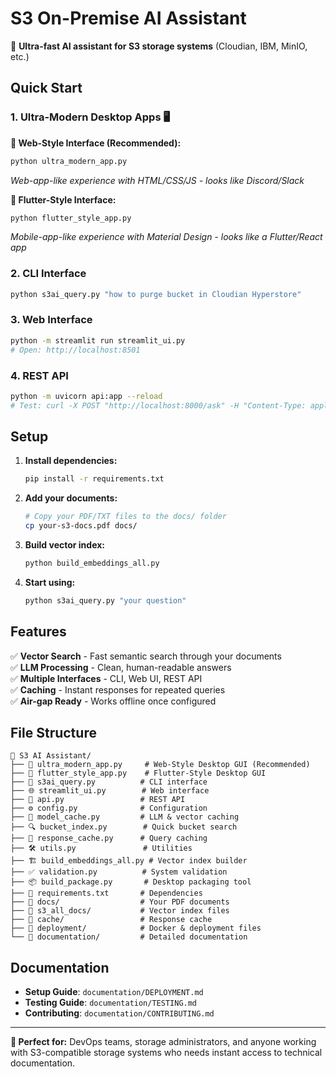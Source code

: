 # S3 On-Premise AI Assistant

🚀 **Ultra-fast AI assistant for S3 storage systems** (Cloudian, IBM, MinIO, etc.)

## Quick Start

### 1. Ultra-Modern Desktop Apps 🖥️

**🌟 Web-Style Interface (Recommended):**
```bash
python ultra_modern_app.py
```
*Web-app-like experience with HTML/CSS/JS - looks like Discord/Slack*

**📱 Flutter-Style Interface:**
```bash
python flutter_style_app.py
```
*Mobile-app-like experience with Material Design - looks like a Flutter/React app*

### 2. CLI Interface
```bash
python s3ai_query.py "how to purge bucket in Cloudian Hyperstore"
```

### 3. Web Interface  
```bash
python -m streamlit run streamlit_ui.py
# Open: http://localhost:8501
```

### 4. REST API
```bash
python -m uvicorn api:app --reload
# Test: curl -X POST "http://localhost:8000/ask" -H "Content-Type: application/json" -d '{"question": "your question"}'
```

## Setup

1. **Install dependencies:**
   ```bash
   pip install -r requirements.txt
   ```

2. **Add your documents:**
   ```bash
   # Copy your PDF/TXT files to the docs/ folder
   cp your-s3-docs.pdf docs/
   ```

3. **Build vector index:**
   ```bash
   python build_embeddings_all.py
   ```

4. **Start using:**
   ```bash
   python s3ai_query.py "your question"
   ```

## Features

✅ **Vector Search** - Fast semantic search through your documents  
✅ **LLM Processing** - Clean, human-readable answers  
✅ **Multiple Interfaces** - CLI, Web UI, REST API  
✅ **Caching** - Instant responses for repeated queries  
✅ **Air-gap Ready** - Works offline once configured  

## File Structure

```
📁 S3 AI Assistant/
├── 🌟 ultra_modern_app.py     # Web-Style Desktop GUI (Recommended)
├── 📱 flutter_style_app.py    # Flutter-Style Desktop GUI
├── 🚀 s3ai_query.py          # CLI interface
├── 🌐 streamlit_ui.py        # Web interface  
├── 🔗 api.py                 # REST API
├── ⚙️ config.py              # Configuration
├── 🧠 model_cache.py         # LLM & vector caching
├── 🔍 bucket_index.py        # Quick bucket search
├── 💾 response_cache.py      # Query caching
├── 🛠️ utils.py               # Utilities
├── 🏗️ build_embeddings_all.py # Vector index builder
├── ✅ validation.py          # System validation
├── 📦 build_package.py       # Desktop packaging tool
├── 📄 requirements.txt       # Dependencies
├── 📁 docs/                  # Your PDF documents
├── 📁 s3_all_docs/           # Vector index files
├── 📁 cache/                 # Response cache
├── 📁 deployment/            # Docker & deployment files
└── 📁 documentation/         # Detailed documentation
```

## Documentation

- **Setup Guide**: `documentation/DEPLOYMENT.md`
- **Testing Guide**: `documentation/TESTING.md`  
- **Contributing**: `documentation/CONTRIBUTING.md`

---

**🎯 Perfect for:** DevOps teams, storage administrators, and anyone working with S3-compatible storage systems who needs instant access to technical documentation.